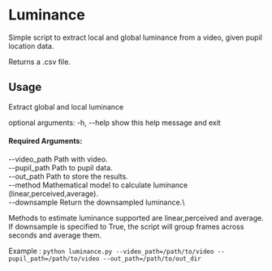 # Luminance
Simple script to extract local and global luminance from a video, given pupil location data.

Returns a .csv file.

## Usage

Extract global and local luminance

optional arguments:
  -h, --help           show this help message and exit

#### Required Arguments:
  --video_path     Path with video.\
  --pupil_path     Path to pupil data.\
  --out_path       Path to store the results.\
  --method         Mathematical model to calculate luminance (linear,perceived,average).\
  --downsample     Return the downsampled luminance.\


Methods to estimate luminance supported are linear,perceived and average.
If downsample is specified to True, the script will group frames across seconds and average them.

Example : 
```python luminance.py --video_path=/path/to/video --pupil_path=/path/to/video --out_path=/path/to/out_dir```


